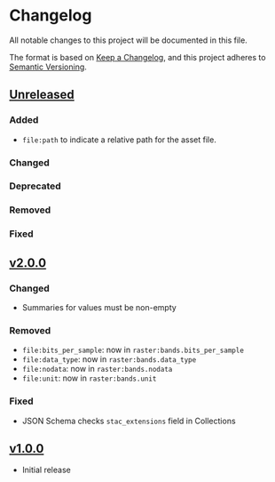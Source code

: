 # Changelog

All notable changes to this project will be documented in this file.

The format is based on [Keep a Changelog](https://keepachangelog.com/en/1.0.0/),
and this project adheres to [Semantic Versioning](https://semver.org/spec/v2.0.0.html).

## [Unreleased]

### Added

- `file:path` to indicate a relative path for the asset file.

### Changed

### Deprecated

### Removed

### Fixed

## [v2.0.0]

### Changed

- Summaries for values must be non-empty

### Removed

- `file:bits_per_sample`: now in `raster:bands.bits_per_sample`
- `file:data_type`: now in `raster:bands.data_type`
- `file:nodata`: now in `raster:bands.nodata`
- `file:unit`: now in `raster:bands.unit`

### Fixed

- JSON Schema checks `stac_extensions` field in Collections

## [v1.0.0]

- Initial release

[Unreleased]: <https://github.com/stac-extensions/template/compare/v2.0.0...HEAD>
[v2.0.0]: <https://github.com/stac-extensions/tree/v2.0.0>
[v1.0.0]: <https://github.com/stac-extensions/tree/v1.0.0>
